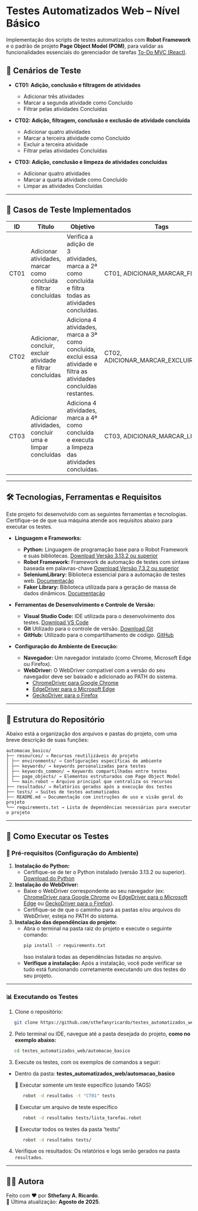 # Testes Automatizados Web – Nível Básico

Implementação dos scripts de testes automatizados com **Robot Framework** e o padrão de projeto **Page Object Model (POM)**, para validar as funcionalidades essenciais do gerenciador de tarefas [To-Do MVC (React)](https://todomvc.com/examples/react/dist/).

## 🎯 Cenários de Teste
- **CT01: Adição, conclusão e filtragem de atividades**  
  - Adicionar três atividades
  - Marcar a segunda atividade como Concluído
  - Filtrar pelas atividades Concluídas

- **CT02: Adição, filtragem, conclusão e exclusão de atividade concluída**  
  - Adicionar quatro atividades
  - Marcar a terceira atividade como Concluído
  - Excluir a terceira atividade
  - Filtrar pelas atividades Concluídas

- **CT03: Adição, conclusão e limpeza de atividades concluídas**  
  - Adicionar quatro atividades
  - Marcar a quarta atividade como Concluído
  - Limpar as atividades Concluídas

---

## 🧪 Casos de Teste Implementados
| ID   | Título                                                           | Objetivo                                                                                                             | Tags                               |
| ---- | ---------------------------------------------------------------- | -------------------------------------------------------------------------------------------------------------------- | ---------------------------------- |
| CT01 | Adicionar atividades, marcar como concluída e filtrar concluídas | Verifica a adição de 3 atividades, marca a 2ª como concluída e filtra todas as atividades concluídas.                | CT01, ADICIONAR_MARCAR_FILTRAR         |
| CT02 | Adicionar, concluir, excluir atividade e filtrar concluídas      | Adiciona 4 atividades, marca a 3ª como concluída, exclui essa atividade e filtra as atividades concluídas restantes. | CT02, ADICIONAR_MARCAR_EXCLUIR_FILTRAR |
| CT03 | Adicionar atividades, concluir uma e limpar concluídas           | Adiciona 4 atividades, marca a 4ª como concluída e executa a limpeza das atividades concluídas.                      | CT03, ADICIONAR_MARCAR_LIMPAR          |

---

## 🛠️ Tecnologias, Ferramentas e Requisitos
Este projeto foi desenvolvido com as seguintes ferramentas e tecnologias. Certifique-se de que sua máquina atende aos requisitos abaixo para executar os testes.

- **Linguagem e Frameworks:**
  - **Python:** Linguagem de programação base para o Robot Framework e suas bibliotecas. [Download Versão 3.13.2 ou superior](https://www.python.org/downloads/)
  - **Robot Framework:** Framework de automação de testes com sintaxe baseada em palavras-chave [Download Versão 7.3.2 ou superior](https://robotframework.org/?tab=1#getting-started)
  - **SeleniumLibrary:** Biblioteca essencial para a automação de testes web. [Documentação](https://robotframework.org/?tab=libraries#resources)
  - **Faker Library:** Biblioteca utilizada para a geração de massa de dados dinâmicos. [Documentação](https://marketsquare.github.io/robotframework-faker/)

- **Ferramentas de Desenvolvimento e Controle de Versão:**
  - **Visual Studio Code:** IDE utilizada para o desenvolvimento dos testes. [Download VS Code](https://code.visualstudio.com/download)
  - **Git** Utilizado para o controle de versão. [Download Git](https://git-scm.com/downloads)
  - **GitHub:** Utilizado para o compartilhamento de código. [GitHub](https://github.com)

- **Configuração do Ambiente de Execução:**
  - **Navegador:** Um navegador instalado (como Chrome, Microsoft Edge ou Firefox).
  - **WebDriver:** O WebDriver compatível com a versão do seu navegador deve ser baixado e adicionado ao PATH do sistema.
    - [ChromeDriver para Google Chrome](https://googlechromelabs.github.io/chrome-for-testing/)
    - [EdgeDriver para o Microsoft Edge](https://developer.microsoft.com/pt-br/microsoft-edge/tools/webdriver)
    - [GeckoDriver para o Firefox](https://github.com/mozilla/geckodriver/releases)

---

## 📁 Estrutura do Repositório
Abaixo está a organização dos arquivos e pastas do projeto, com uma breve descrição de suas funções:

```text
automacao_basico/
├── resources/ → Recursos reutilizáveis do projeto
│ ├── environments/ → Configurações específicas de ambiente
│ ├── keywords/ → keywords personalizadas para testes
│ ├── keywords_common/ → Keywords compartilhadas entre testes
│ ├── page_objects/ → Elementos estruturados com Page Object Model
│ └── main.robot → Arquivo principal que centraliza os recursos
├── resultados/ → Relatórios gerados após a execução dos testes
├── tests/ → Suítes de testes automatizados
├── README.md → Documentação com instruções de uso e visão geral do projeto
└── requirements.txt → Lista de dependências necessárias para executar o projeto
```

---

## 🤖 Como Executar os Testes
### 🔧 Pré-requisitos (Configuração do Ambiente)
  1. **Instalação do Python:**
     - Certifique-se de ter o Python instalado (versão 3.13.2 ou superior). [Download do Python](https://www.python.org/downloads/)
  2. **Instalação do WebDriver:**
     - Baixe o WebDriver correspondente ao seu navegador (ex: [ChromeDriver para Google Chrome](https://googlechromelabs.github.io/chrome-for-testing/) ou [EdgeDriver para o Microsoft Edge](https://developer.microsoft.com/pt-br/microsoft-edge/tools/webdriver) ou [GeckoDriver para o Firefox](https://github.com/mozilla/geckodriver/releases)).
     - Certifique-se de que o caminho para as pastas e/ou arquivos do WebDriver, esteja no PATH do sistema. 
  3. **Instalação das dependências do projeto:**
     - Abra o terminal na pasta raiz do projeto e execute o seguinte comando:
       ```bash
       pip install -r requirements.txt
       ```
       Isso instalará todas as dependências listadas no arquivo.
     - **Verifique a instalação:**
       Após a instalação, você pode verificar se tudo está funcionando corretamente executando um dos testes do seu projeto.

---

### 📊 Executando os Testes
1. Clone o repositório:
```bash
   git clone https://github.com/sthefanyricardo/testes_automatizados_web.git
```
2. Pelo terminal ou IDE, navegue até a pasta desejada do projeto, **como no exemplo abaixo:**
```bash
   cd testes_automatizados_web/automacao_basico
```

3. Execute os testes, com os exemplos de comandos a seguir:
- Dentro da pasta: **testes_automatizados_web/automacao_basico**

   📌 Executar somente um teste específico (usando TAGS)
   ```bash
      robot -d resultados -t "CT01" tests
   ```
   📌 Executar um arquivo de teste específico
   ```bash
      robot -d resultados tests/lista_tarefas.robot
   ```
   📌 Executar todos os testes da pasta 'tests/'
   ```bash
      robot -d resultados tests/
   ```
4. Verifique os resultados:
  Os relatórios e logs serão gerados na pasta ```resultados```.

---

## 🙋‍♀️ Autora
Feito com ❤️ por **Sthefany A. Ricardo**.  
📅 Última atualização: **Agosto de 2025**.  